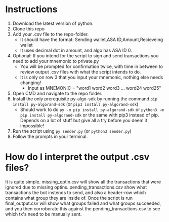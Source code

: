 # Instructions

1. Download the latest version of python.
2. Clone this repo
3. Add your .csv file to the repo-folder.
    - It should have the format: Sending wallet,ASA ID,Amount,Recieveing wallet
    - It uses decimal dot in amount, and algo has ASA ID 0.
4. Optional: If you intend for the script to sign and send transactions you need to add your mnemonic to private.py
    - You will be prompted for confirmation twice, with time in between to review output .csv files with what the script intends to do.
    - It is only on row 3 that you input your mnemonic, nothing else needs changing!
        - Input as MNEMONIC = "word1 word2 word3 ... word24 word25"
4. Open CMD and navigate to the repo folder.
5. Install the only prerequisite py-algo-sdk by running the command `pip install py-algorand-sdk` (or `pip3 install py-algorand-sdk`) 
    - Should work to do `py -m pip install py-algorand-sdk` or `python3 -m pip install py-algorand-sdk` or the same with pip3 instead of pip. Depends on a lot of stuff but give all a try before you deem it impossible!
5. Run the script using `py sender.py` (or `python3 sender.py`)
6. Follow the prompts in your terminal.

# How do I interpret the output .csv files?
It is quite simple. missing_optin.csv will show all the transactions that were ignored due to missing optins. pending_transactions.csv show what transactions the bot instends to send, and also a header-row which contains what group they are inside of. Once the script is run final_output.csv will show what groups failed and what groups succeeded, and you then corroborate this against the pending_transactions.csv to see which tx's need to be manually sent.
